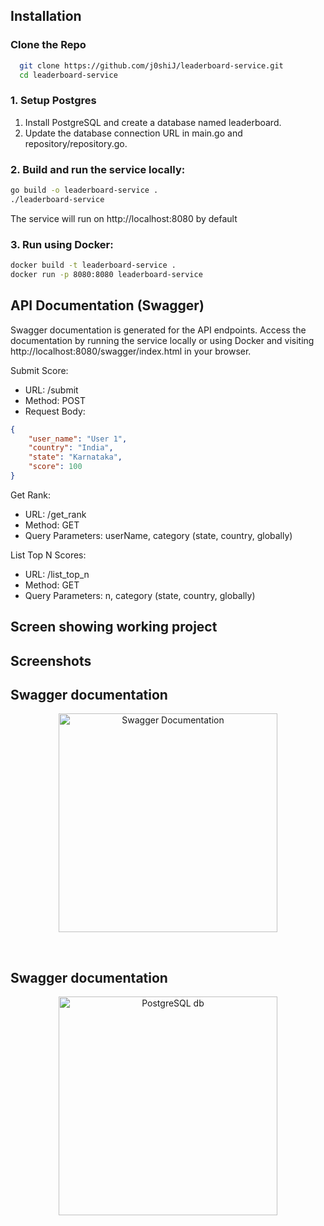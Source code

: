 
## Installation

### Clone the Repo

```bash
  git clone https://github.com/j0shiJ/leaderboard-service.git
  cd leaderboard-service

```

### 1. Setup Postgres

1. Install PostgreSQL and create a database named leaderboard.
2. Update the database connection URL in main.go and repository/repository.go.


### 2. Build and run the service locally:

```bash
go build -o leaderboard-service .
./leaderboard-service

```
The service will run on http://localhost:8080 by default

### 3. Run using Docker:

```bash
docker build -t leaderboard-service .
docker run -p 8080:8080 leaderboard-service
```


## API Documentation (Swagger)

Swagger documentation is generated for the API endpoints. Access the documentation by running the service locally or using Docker and visiting http://localhost:8080/swagger/index.html in your browser.

Submit Score:

- URL: /submit  
- Method: POST
- Request Body:
```json
{
    "user_name": "User 1",
    "country": "India",
    "state": "Karnataka",
    "score": 100
}
```

Get Rank:

- URL: /get_rank
- Method: GET
- Query Parameters: userName, category (state, country, globally)


List Top N Scores:

- URL: /list_top_n
- Method: GET
- Query Parameters: n, category (state, country, globally)

## Screen showing working project

## Screenshots
<h2>Swagger documentation</h2>
<p align="center">
  <img src="Screenshots/Screenshot 2024-07-01 at 11.22.59 PM.png" width="350" title="Swagger Documentation">
  
</p>

<br>

<h2>Swagger documentation</h2>
<p align="center">
  <img src="Screenshots/Screenshot 2024-07-01 at 3.06.27 PM.png" width="350" title="PostgreSQL db">
  
</p>




